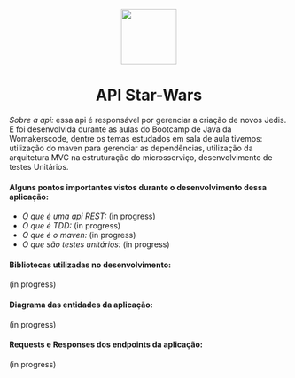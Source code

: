 <p align="center">
<img src="https://d33wubrfki0l68.cloudfront.net/3d218442b01b3bdbf82b739df4d07e450234bf9e/08a8f/assets/images/womakerscode-brand.png" height="100">
</p>
<h1 align="center">API Star-Wars</h1>
<p align="center">
</p>

<p> <i>Sobre a api: </i>
essa api é responsável por gerenciar a criação de novos Jedis. E foi desenvolvida durante as aulas do Bootcamp de Java da Womakerscode, dentre os temas estudados em sala de aula tivemos: utilização do maven para gerenciar as dependências, utilização da arquitetura MVC na estruturação do microsserviço, desenvolvimento de testes Unitários.
 </p>
 
 <h4>Alguns pontos importantes vistos durante o desenvolvimento dessa aplicação:</h4>
 <ul>
 
<li><i>O que é uma api REST: </i> (in progress)</li>

<li><i>O que é TDD: </i> (in progress)</li>

<li><i>O que é o maven: </i> (in progress)</li>
  
<li><i>O que são testes unitários: </i> (in progress)</li>

</ul>
 <h4>Bibliotecas utilizadas no desenvolvimento:</h4>
 (in progress)
 
 </br>
 <h4>Diagrama das entidades da aplicação:</h4>
 (in progress)
 
  </br>
 <h4>Requests e Responses dos endpoints da aplicação:</h4>
 (in progress)

